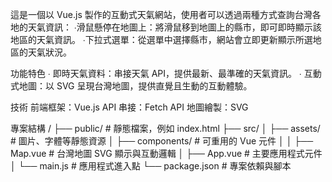 這是一個以 Vue.js 製作的互動式天氣網站，使用者可以透過兩種方式查詢台灣各地的天氣資訊：
∙滑鼠懸停在地圖上：將滑鼠移到地圖上的縣市，即可即時顯示該地區的天氣資訊。
∙下拉式選單：從選單中選擇縣市，網站會立即更新顯示所選地區的天氣狀況。

功能特色
∙ 即時天氣資料：串接天氣 API，提供最新、最準確的天氣資訊。
∙ 互動式地圖：以 SVG 呈現台灣地圖，提供直覺且生動的互動體驗。

技術
前端框架：Vue.js
API 串接：Fetch API
地圖繪製：SVG

專案結構
/
├── public/                 # 靜態檔案，例如 index.html
├── src/
│   ├── assets/             # 圖片、字體等靜態資源
│   ├── components/         # 可重用的 Vue 元件
│   │   ├── Map.vue         # 台灣地圖 SVG 顯示與互動邏輯
│   ├── App.vue             # 主要應用程式元件
│   └── main.js             # 應用程式進入點
└── package.json            # 專案依賴與腳本
